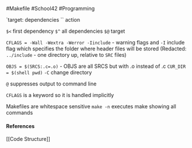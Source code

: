 #Makefile #School42 #Programming 

`target: dependencies
``	action

`$<` first dependency
`$^` all dependencies
`$@` target

`CFLAGS = -Wall -Wextra -Werror -Iinclude` - warning flags and `-I` include flag which specifies the folder where header files will be stored (Redacted: `../include` - one directory up, relative to `SRC` files)

`OBJS = $(SRCS:.c=.o)` - OBJS are all SRCS but with .o instead of .c
`CUR_DIR = $(shell pwd)`
`-C` change directory

`@` suppresses output to command line

`CFLAGS` is a keyword so it is handled implicitly

Makefiles are whitespace sensitive
`make -n` executes make showing all commands



#### References
[[Code Structure]]